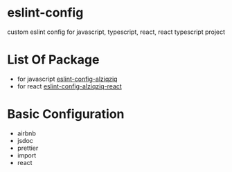 # eslint-config
custom eslint config for javascript, typescript, react, react typescript project

# List Of Package
- for javascript [eslint-config-alziqziq](packages/eslint-config-alziqziq/README.md)
- for react [eslint-config-alziqziq-react](packages/eslint-config-alziqziq-react/README.md)

# Basic Configuration
- airbnb
- jsdoc
- prettier
- import
- react